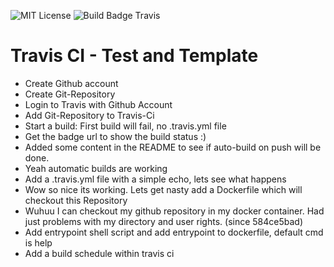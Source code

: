 ![MIT License](https://img.shields.io/github/license/mashape/apistatus.svg)
![Build Badge Travis](https://travis-ci.org/AHeimberger/Travis-CI-Test-And-Template.svg?branch=master)

# Travis CI - Test and Template

- Create Github account
- Create Git-Repository
- Login to Travis with Github Account
- Add Git-Repository to Travis-Ci
- Start a build: First build will fail, no .travis.yml file
- Get the badge url to show the build status :)
- Added some content in the README to see if auto-build on push will be done.
- Yeah automatic builds are working
- Add a .travis.yml file with a simple echo, lets see what happens
- Wow so nice its working. Lets get nasty add a Dockerfile which will checkout this Repository
- Wuhuu I can checkout my github repository in my docker container. Had just problems with my directory and user rights. (since 584ce5bad)
- Add entrypoint shell script and add entrypoint to dockerfile, default cmd is help
- Add a build schedule within travis ci
